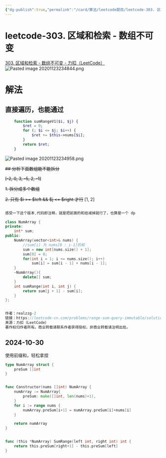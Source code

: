 ```yaml
---
{"dg-publish":true,"permalink":"/card/算法/leetcode题目/leetcode-303. 区域和检索 - 数组不可变/","tags":["leetcode","前缀和"],"noteIcon":"2","created":"2024-07-02T23:39:04+08:00","updated":"2024-10-30T23:25:41+08:00"}
---
```



# leetcode-303. 区域和检索 - 数组不可变

[303. 区域和检索 - 数组不可变 - 力扣（LeetCode）](https://leetcode.cn/problems/range-sum-query-immutable/description/)
 ![Pasted image 20201123234844.png](/img/user/attachs/Pasted%20image%2020201123234844.png)
 

# 解法

## 直接遍历，也能通过

``` php
    function sumRangeV1($i, $j) {
        $ret = 0;
        for (; $i <= $j; $i++) {
            $ret += $this->nums[$i];
        }
        return $ret;
    }
```

![Pasted image 20201123234958.png](/img/user/attachs/Pasted%20image%2020201123234958.png)

~~## 分析下面数组能不能拆分~~

~~[-2, 0, 3, -5, 2, -1]~~

~~1. 拆分成多个数组~~

~~2. 只有 $i >= $left && $j <= $right  才行~~
[1, 2]

```c++

感受一下这个版本,代码即注释，就是把前面的和给减掉就行了，也算是一个 dp 

class NumArray {
private:
    int* sum;
public:
    NumArray(vector<int>& nums) {
        //sum[i] 为 nums[0 : i-1]的和
        sum = new int[nums.size() + 1];
        sum[0] = 0;
        for(int i = 1; i <= nums.size(); i++)
            sum[i] = sum[i - 1] + nums[i - 1];
    }
    ~NumArray(){
        delete[] sum;
    }
    int sumRange(int i, int j) {
        return sum[j + 1] - sum[i];
    }
};


作者：realzzg-2
链接：https://leetcode-cn.com/problems/range-sum-query-immutable/solution/qian-zhui-he-ji-hu-shuang-bai-by-realzzg-2/
来源：力扣（LeetCode）
著作权归作者所有。商业转载请联系作者获得授权，非商业转载请注明出处。
```

## 2024-10-30

使用前缀和，轻松拿捏

```go
type NumArray struct {
    preSum []int
}


func Constructor(nums []int) NumArray {
    numArray := NumArray{
        preSum: make([]int, len(nums)+1),
    }
    for i := range nums {
        numArray.preSum[i+1] = numArray.preSum[i]+nums[i]
    }

    return numArray
}


func (this *NumArray) SumRange(left int, right int) int {
    return this.preSum[right+1] - this.preSum[left]
}
```
